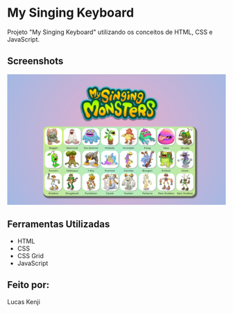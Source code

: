 # My Singing Keyboard

Projeto "My Singing Keyboard" utilizando os conceitos de HTML, CSS e JavaScript.




## Screenshots

![App Screenshot](thumbnail.png)


## Ferramentas Utilizadas

- HTML
- CSS
- CSS Grid
- JavaScript


## Feito por:

Lucas Kenji
